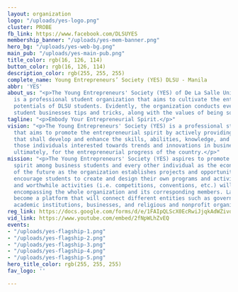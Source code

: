 ```yaml
---
layout: organization
logo: "/uploads/yes-logo.png"
cluster: PROBE
fb_link: https://www.facebook.com/DLSUYES
membership_banner: "/uploads/yes-mem-banner.png"
hero_bg: "/uploads/yes-web-bg.png"
main_pub: "/uploads/yes-main-pub.png"
title_color: rgb(16, 126, 114)
button_color: rgb(16, 126, 114)
description_color: rgb(255, 255, 255)
complete_name: Young Entrepreneurs’ Society (YES) DLSU - Manila
abbr: 'YES'
about_us: "<p>The Young Entrepreneurs' Society (YES) of De La Salle University - Manila
  is a professional student organization that aims to cultivate the entrepreneurial
  potentials of DLSU students. Evidently, the organization conducts events that teach
  student businesses tips and tricks, along with the values of being socially responsible.</p>"
tagline: "<p>Embody Your Entrepreneurial Spirit.</p>"
vision: "<p>The Young Entrepreneurs' Society (YES) is a professional student organization
  that aims to promote the entrepreneurial spirit by actively providing activities
  that shall develop and enhance the skills, abilities, knowledge, and character of
  those individuals interested towards trends and innovations in business and industry;
  ultimately, for the entrepreneurial progress of the country.</p>"
mission: "<p>The Young Entrepreneurs' Society (YES) aspires to promote the entrepreneurial
  spirit among business students and every other individual as the economic heroes
  of the future as the organization establishes projects and opportunities that would
  encourage students to create and design their own programs and activities. Competitive
  and worthwhile activities (i.e. competitions, conventions, etc.) will be facilitated
  encompassing the whole organization and its corresponding members. Lastly is to
  become a platform that will connect different entities such as government agencies,
  academic institutions, businesses, and religious and nonprofit organizations.</p>"
reg_link: https://docs.google.com/forms/d/e/1FAIpQLScX0EcRwiJjqkAdWZivd4BUvPl9IOrDrFYS1Yiz4hLQYsoQmA/viewform?usp=sf_link
vid_link: https://www.youtube.com/embed/2fNpWLhZvEQ
events:
- "/uploads/yes-flagship-1.png"
- "/uploads/yes-flagship-2.png"
- "/uploads/yes-flagship-3.png"
- "/uploads/yes-flagship-4.png"
- "/uploads/yes-flagship-5.png"
hero_title_color: rgb(255, 255, 255)
fav_logo: ''

---
```

